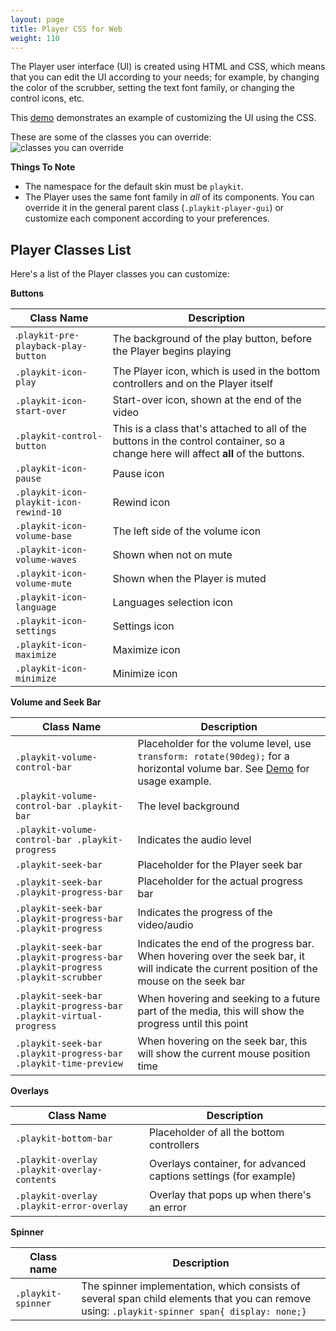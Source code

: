 ```yaml
---
layout: page
title: Player CSS for Web
weight: 110
---
```


The Player user interface (UI) is created using HTML and CSS, which means that you can edit the UI according to your needs; for example, by changing the color of the scrubber, setting the text font family, or changing the control icons, etc. 

This [demo](https://codepen.io/odedhutzler/pen/wNwRbm?editors=1100) demonstrates an example of customizing the UI using the CSS.

These are some of the classes you can override: 
![classes you can override](./css-class-override.png)

**Things To Note**
- The namespace for the default skin must be `playkit`.
- The Player uses the same font family in *all* of its components. You can override it in the general parent class (`.playkit-player-gui`) or customize each component according to your preferences.

## Player Classes List

Here's a list of the Player classes you can customize:

**Buttons**

| Class Name                             | Description                                                                                                                 |
| -------------------------------------- | --------------------------------------------------------------------------------------------------------------------------- |
| .`playkit-pre-playback-play-button`    | The background of the play button, before the Player begins playing                                                         |
| `.playkit-icon-play`                   | The Player icon, which is used in the bottom controllers and on the Player itself                                           |
| `.playkit-icon-start-over`             | Start-over icon, shown at the end of the video                                                                              |
| `.playkit-control-button`              | This is a class that's attached to all of the buttons in the control container, so a change here will affect **all** of the buttons. |
| `.playkit-icon-pause`                  | Pause icon                                                                                                                  |
| `.playkit-icon-playkit-icon-rewind-10` | Rewind icon                                                                                                                 |
| `.playkit-icon-volume-base`            | The left side of the volume icon                                                                                            |
| `.playkit-icon-volume-waves`           | Shown when not on mute                                                                                                      |
| `.playkit-icon-volume-mute`            | Shown when the Player is muted                                                                                              |
| `.playkit-icon-language`               | Languages selection icon                                                                                                    |
| `.playkit-icon-settings`               | Settings icon                                                                                                               |
| `.playkit-icon-maximize`               | Maximize icon                                                                                                               |
| `.playkit-icon-minimize`               | Minimize icon                                                                                                               |

**Volume and Seek Bar**

| Class Name                                                                    | Description                                                                                                                                |
| ----------------------------------------------------------------------------- | ------------------------------------------------------------------------------------------------------------------------------------------ |
| `.playkit-volume-control-bar`                                                 | Placeholder for the volume level, use `transform: rotate(90deg);` for a horizontal volume bar. See [Demo](https://codepen.io/odedhutzler/pen/wNwRbm?editors=1100) for usage example.                                                                                                        |
| `.playkit-volume-control-bar .playkit-bar`                                    | The level background                                                                                                                |
| `.playkit-volume-control-bar .playkit-progress`                               | Indicates the audio level                                                                                                                  |
| `.playkit-seek-bar`                                                           | Placeholder for the Player seek bar                                                                                                        |
| `.playkit-seek-bar .playkit-progress-bar`                                     | Placeholder for the actual progress bar                                                                                                    |
| `.playkit-seek-bar .playkit-progress-bar .playkit-progress`                   | Indicates the progress of the video/audio                                                                                                  |
| `.playkit-seek-bar .playkit-progress-bar .playkit-progress .playkit-scrubber` | Indicates the end of the progress bar. When hovering over the seek bar, it will indicate the current position of the mouse on the seek bar |
| `.playkit-seek-bar .playkit-progress-bar .playkit-virtual-progress`           | When hovering and seeking to a future part of the media, this will show the progress until this point                                      |
| `.playkit-seek-bar .playkit-progress-bar .playkit-time-preview`               | When hovering on the seek bar, this will show the current mouse position time                                                                |

**Overlays**

| Class Name                                   | Description                                                      |
| -------------------------------------------- | ---------------------------------------------------------------- |
| `.playkit-bottom-bar`                        | Placeholder of all the bottom controllers                        |
| `.playkit-overlay .playkit-overlay-contents` | Overlays container, for advanced captions settings (for example) |
| `.playkit-overlay .playkit-error-overlay`    | Overlay that pops up when there's an error                      |

**Spinner**

| Class name         | Description                                                                                                                                   |
| ------------------ | --------------------------------------------------------------------------------------------------------------------------------------------- |
| `.playkit-spinner` | The spinner implementation, which consists of several span child elements that you can remove using: `.playkit-spinner span{ display: none;}` |
